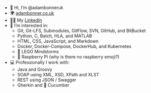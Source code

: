 - 👋 Hi, I’m @adambonneruk
- 🌍 [adambonner.co.uk](https://adambonner.co.uk)
- 👨‍💼 My [LinkedIn](https://www.linkedin.com/in/adambonneruk/)
- 👀 I’m interested in:
  - Git, Git-LFS, Submodules, GitFlow, SVN, GitHub, and BitBucket
  - Python, C, Batch, HLA, and MATLAB
  - HTML, CSS, JavaScript, and Markdown
  - Docker, Docker-Compose, DockerHub, and Kubernetes
  - 🤖 LEGO Mindstorms
  - 🍇 Raspberry Pi (why is there no raspberry emoji?)
- 💻 Professionally I work with:
  - Java and Groovy
  - SOAP using XML, XSD, XPath and XLST
  - REST using JSON / Swagger
  - Gherkin and 🥒 Cucumber
